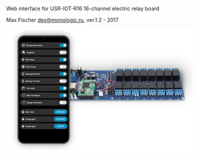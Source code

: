 Web interface for USR-IOT-R16 16-channel electric relay board

Max.Fischer dev@monologic.ru, ver.1.2 - 2017


![Web Interface for IO 16-channel relay board](/io-web-board.png?raw=true "Web interface - IO board")
